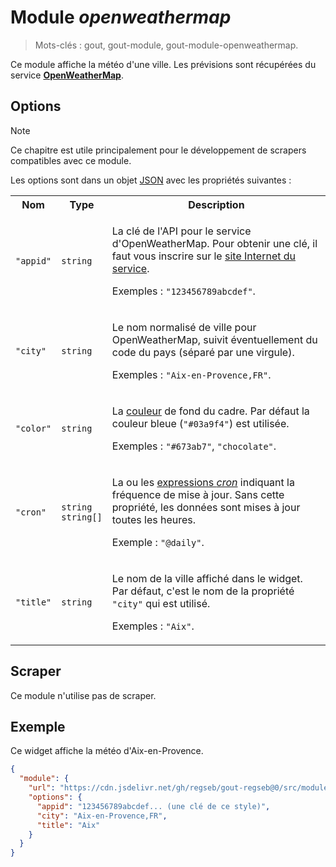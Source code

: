 # Module _openweathermap_

> Mots-clés : gout, gout-module, gout-module-openweathermap.

Ce module affiche la météo d'une ville. Les prévisions sont récupérées du
service [**OpenWeatherMap**](https://openweathermap.org/).

## Options

> [!NOTE]
> Ce chapitre est utile principalement pour le développement de scrapers
> compatibles avec ce module.

Les options sont dans un objet
[JSON](https://www.json.org/json-fr.html "JavaScript Object Notation") avec les
propriétés suivantes :

<table>
  <tr>
    <th>Nom</th>
    <th>Type</th>
    <th>Description</th>
  </tr>
  <tr>
    <td><code>"appid"</code></td>
    <td><code>string</code></td>
    <td>
      <p>
        La clé de l'API pour le service d'OpenWeatherMap. Pour obtenir une clé,
        il faut vous inscrire sur le
        <a href="https://home.openweathermap.org/users/sign_up">site Internet du
        service</a>.
      </p>
      <p>
        Exemples : <code>"123456789abcdef"</code>.
      </p>
    </td>
  </tr>
  <tr>
    <td><code>"city"</code></td>
    <td><code>string</code></td>
    <td>
      <p>
        Le nom normalisé de ville pour OpenWeatherMap, suivit éventuellement du
        code du pays (séparé par une virgule).
      </p>
      <p>
        Exemples : <code>"Aix-en-Provence,FR"</code>.
      </p>
    </td>
  </tr>
  <tr>
    <td><code>"color"</code></td>
    <td><code>string</code></td>
    <td>
      <p>
        La
        <a href="https://developer.mozilla.org/CSS/color_value">couleur</a> de
        fond du cadre. Par défaut la couleur bleue (<code>"#03a9f4"</code>) est
        utilisée.
      </p>
      <p>
        Exemples : <code>"#673ab7"</code>, <code>"chocolate"</code>.
      </p>
    </td>
  </tr>
  <tr>
    <td><code>"cron"</code></td>
    <td><code>string</code><br /><code>string[]</code></td>
    <td>
      <p>
        La ou les
        <a href="https://www.npmjs.com/package/cronnor#expression-cron">expressions
        <em>cron</em></a> indiquant la fréquence de mise à jour. Sans cette
        propriété, les données sont mises à jour toutes les heures.
      </p>
      <p>
        Exemple : <code>"@daily"</code>.
      </p>
    </td>
  </tr>
  <tr>
    <td><code>"title"</code></td>
    <td><code>string</code></td>
    <td>
      <p>
        Le nom de la ville affiché dans le widget. Par défaut, c'est le nom de
        la propriété <code>"city"</code> qui est utilisé.
      </p>
      <p>
        Exemples : <code>"Aix"</code>.
      </p>
    </td>
  </tr>
</table>

## Scraper

Ce module n'utilise pas de scraper.

## Exemple

Ce widget affiche la météo d'Aix-en-Provence.

```JSON
{
  "module": {
    "url": "https://cdn.jsdelivr.net/gh/regseb/gout-regseb@0/src/module/openweathermap/openweathermap.js",
    "options": {
      "appid": "123456789abcdef... (une clé de ce style)",
      "city": "Aix-en-Provence,FR",
      "title": "Aix"
    }
  }
}
```
